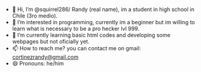 - 👋 Hi, I’m @squirrel286/ Randy (real name), im a student in high school in Chile (3ro medio).
- 👀 I’m interested in programming, currently im a beginner but im willing to learn what is necessary to be a pro hecker lvl 999.
- 🌱 I’m currently learning basic html codes and developing some webpages but not oficially yet.
- 📫 How to reach me? you can contact me on gmail: cortinezrandy@gmail.com
- 😄 Pronouns: he/him


<!---
squirrel286/squirrel286 is a ✨ special ✨ repository because its `README.md` (this file) appears on your GitHub profile.
You can click the Preview link to take a look at your changes.
--->

